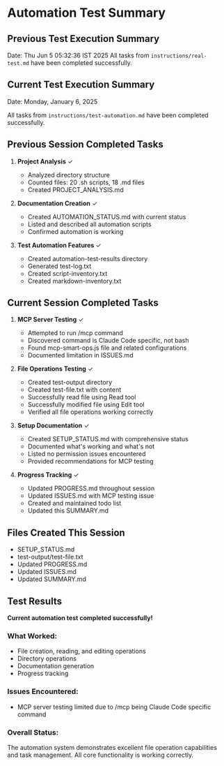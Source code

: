 # Automation Test Summary

## Previous Test Execution Summary
Date: Thu Jun  5 05:32:36 IST 2025
All tasks from `instructions/real-test.md` have been completed successfully.

## Current Test Execution Summary

Date: Monday, January 6, 2025

All tasks from `instructions/test-automation.md` have been completed successfully.

## Previous Session Completed Tasks

1. **Project Analysis** ✓
   - Analyzed directory structure
   - Counted files: 20 .sh scripts, 18 .md files
   - Created PROJECT_ANALYSIS.md

2. **Documentation Creation** ✓
   - Created AUTOMATION_STATUS.md with current status
   - Listed and described all automation scripts
   - Confirmed automation is working

3. **Test Automation Features** ✓
   - Created automation-test-results directory
   - Generated test-log.txt
   - Created script-inventory.txt 
   - Created markdown-inventory.txt

## Current Session Completed Tasks

1. **MCP Server Testing** ✓
   - Attempted to run /mcp command
   - Discovered command is Claude Code specific, not bash
   - Found mcp-smart-ops.js file and related configurations
   - Documented limitation in ISSUES.md

2. **File Operations Testing** ✓
   - Created test-output directory
   - Created test-file.txt with content
   - Successfully read file using Read tool
   - Successfully modified file using Edit tool
   - Verified all file operations working correctly

3. **Setup Documentation** ✓
   - Created SETUP_STATUS.md with comprehensive status
   - Documented what's working and what's not
   - Listed no permission issues encountered
   - Provided recommendations for MCP testing

4. **Progress Tracking** ✓
   - Updated PROGRESS.md throughout session
   - Updated ISSUES.md with MCP testing issue
   - Created and maintained todo list
   - Updated this SUMMARY.md

## Files Created This Session

- SETUP_STATUS.md
- test-output/test-file.txt
- Updated PROGRESS.md
- Updated ISSUES.md
- Updated SUMMARY.md

## Test Results

**Current automation test completed successfully!**

### What Worked:
- File creation, reading, and editing operations
- Directory operations
- Documentation generation
- Progress tracking

### Issues Encountered:
- MCP server testing limited due to /mcp being Claude Code specific command

### Overall Status:
The automation system demonstrates excellent file operation capabilities and task management. All core functionality is working correctly.